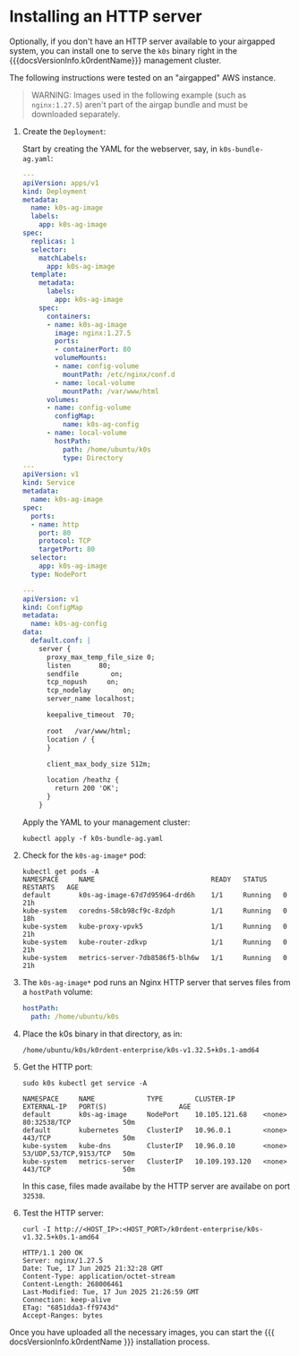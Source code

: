 # Installing an HTTP server

Optionally, if you don't have an HTTP server available to your airgapped
system, you can install one to serve the `k0s` binary right in the
{{{docsVersionInfo.k0rdentName}}} management cluster.

The following instructions were tested on an "airgapped" AWS instance.

> WARNING:
> Images used in the following example (such as `nginx:1.27.5`) aren't part
> of the airgap bundle and must be downloaded separately.

1. Create the `Deployment`:

    Start by creating the YAML for the webserver, say, in `k0s-bundle-ag.yaml`:

    ```yaml
    ---
    apiVersion: apps/v1
    kind: Deployment
    metadata:
      name: k0s-ag-image
      labels:
        app: k0s-ag-image
    spec:
      replicas: 1
      selector:
        matchLabels:
          app: k0s-ag-image
      template:
        metadata:
          labels:
            app: k0s-ag-image
        spec:
          containers:
          - name: k0s-ag-image
            image: nginx:1.27.5
            ports:
            - containerPort: 80
            volumeMounts:
            - name: config-volume
              mountPath: /etc/nginx/conf.d
            - name: local-volume
              mountPath: /var/www/html
          volumes:
          - name: config-volume
            configMap:
              name: k0s-ag-config
          - name: local-volume
            hostPath:
              path: /home/ubuntu/k0s
              type: Directory
    ---
    apiVersion: v1
    kind: Service
    metadata:
      name: k0s-ag-image
    spec:
      ports:
      - name: http
        port: 80
        protocol: TCP
        targetPort: 80
      selector:
        app: k0s-ag-image
      type: NodePort

    ---
    apiVersion: v1
    kind: ConfigMap
    metadata:
      name: k0s-ag-config
    data:
      default.conf: |
        server {
          proxy_max_temp_file_size 0;
          listen       80;
          sendfile        on;
          tcp_nopush     on;
          tcp_nodelay        on;
          server_name localhost;

          keepalive_timeout  70;

          root   /var/www/html;
          location / {
          }

          client_max_body_size 512m;

          location /heathz {
            return 200 'OK';
          }
        }
    ```

    Apply the YAML to your management cluster:

    ```shell
    kubectl apply -f k0s-bundle-ag.yaml
    ```

2. Check for the `k0s-ag-image*` pod:

    ```console
    kubectl get pods -A
    NAMESPACE     NAME                             READY   STATUS    RESTARTS   AGE
    default       k0s-ag-image-67d7d95964-drd6h    1/1     Running   0          21h
    kube-system   coredns-58cb98cf9c-8zdph         1/1     Running   0          18h
    kube-system   kube-proxy-vpvk5                 1/1     Running   0          21h
    kube-system   kube-router-zdkvp                1/1     Running   0          21h
    kube-system   metrics-server-7db8586f5-blh6w   1/1     Running   0          21h
    ```

3. The `k0s-ag-image*` pod runs an Nginx HTTP server that serves files from a `hostPath` volume:

    ```yaml
    hostPath:
      path: /home/ubuntu/k0s
    ```

4. Place the k0s binary in that directory, as in:

    ```console
    /home/ubuntu/k0s/k0rdent-enterprise/k0s-v1.32.5+k0s.1-amd64
    ```

5. Get the HTTP port:

    ```shell
    sudo k0s kubectl get service -A
    ```
    ```console
    NAMESPACE     NAME             TYPE        CLUSTER-IP       EXTERNAL-IP   PORT(S)                  AGE
    default       k0s-ag-image     NodePort    10.105.121.68    <none>        80:32538/TCP             50m
    default       kubernetes       ClusterIP   10.96.0.1        <none>        443/TCP                  50m
    kube-system   kube-dns         ClusterIP   10.96.0.10       <none>        53/UDP,53/TCP,9153/TCP   50m
    kube-system   metrics-server   ClusterIP   10.109.193.120   <none>        443/TCP                  50m
    ```

    In this case, files made availabe by the HTTP server are availabe on port `32538`.

6. Test the HTTP server:

    ```shell
    curl -I http://<HOST_IP>:<HOST_PORT>/k0rdent-enterprise/k0s-v1.32.5+k0s.1-amd64
    ```
    ```console
    HTTP/1.1 200 OK
    Server: nginx/1.27.5
    Date: Tue, 17 Jun 2025 21:32:28 GMT
    Content-Type: application/octet-stream
    Content-Length: 268006461
    Last-Modified: Tue, 17 Jun 2025 21:26:59 GMT
    Connection: keep-alive
    ETag: "6851dda3-ff9743d"
    Accept-Ranges: bytes
    ```

Once you have uploaded all the necessary images, you can start the
{{{ docsVersionInfo.k0rdentName }}} installation process.
